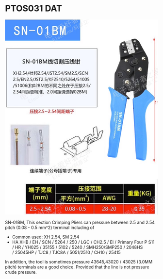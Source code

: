 
# PTOS031 DAT 

![](58-09-16-21-06-2023.png)

SN-01BM, This section Crimping Pliers can pressure between 2.5 and 2.54 pitch (0.08 - 0.5 mm^2) terminal including of
- Common used: XH 2.54, SM 2.54
- HA XHB / EH / SCN / 5264 / 250 / LGC / CH2.5 / EI / Primary Four P S11 / HR / YH025 / 35155 / 5102 / 5240 / SMH250/SMP250 / 2048HS / 25045HP / TJC8 / TJC8A / 5051/2510 / CH10 / 25415
  
In addition, the tool is sometimes pressure 43645,43020 / 43025 (3.0MM pitch) terminals are a good choice. Provided that the line is not pressure crude pressure.